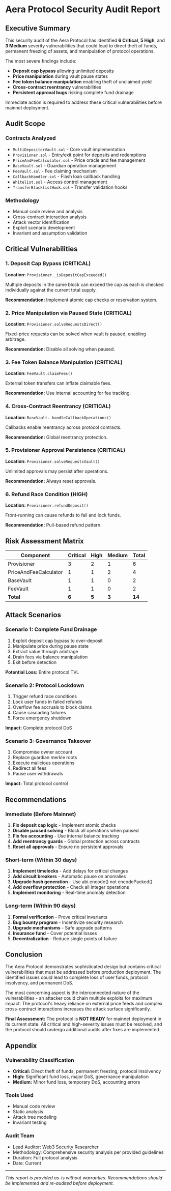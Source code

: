 # Aera Protocol Security Audit Report

## Executive Summary

This security audit of the Aera Protocol has identified **6 Critical**, **5 High**, and **3 Medium** severity vulnerabilities that could lead to direct theft of funds, permanent freezing of assets, and manipulation of protocol operations.

The most severe findings include:
- **Deposit cap bypass** allowing unlimited deposits
- **Price manipulation** during vault pause states  
- **Fee token balance manipulation** enabling theft of unclaimed yield
- **Cross-contract reentrancy** vulnerabilities
- **Persistent approval bugs** risking complete fund drainage

Immediate action is required to address these critical vulnerabilities before mainnet deployment.

## Audit Scope

### Contracts Analyzed
- `MultiDepositorVault.sol` - Core vault implementation
- `Provisioner.sol` - Entry/exit point for deposits and redemptions
- `PriceAndFeeCalculator.sol` - Price oracle and fee management
- `BaseVault.sol` - Guardian operation management
- `FeeVault.sol` - Fee claiming mechanism
- `CallbackHandler.sol` - Flash loan callback handling
- `Whitelist.sol` - Access control management
- `TransferBlacklistHook.sol` - Transfer validation hooks

### Methodology
- Manual code review and analysis
- Cross-contract interaction analysis
- Attack vector identification
- Exploit scenario development
- Invariant and assumption validation

## Critical Vulnerabilities

### 1. Deposit Cap Bypass (CRITICAL)
**Location:** `Provisioner._isDepositCapExceeded()`

Multiple deposits in the same block can exceed the cap as each is checked individually against the current total supply.

**Recommendation:** Implement atomic cap checks or reservation system.

### 2. Price Manipulation via Paused State (CRITICAL)
**Location:** `Provisioner.solveRequestsDirect()`

Fixed-price requests can be solved when vault is paused, enabling arbitrage.

**Recommendation:** Disable all solving when paused.

### 3. Fee Token Balance Manipulation (CRITICAL)
**Location:** `FeeVault.claimFees()`

External token transfers can inflate claimable fees.

**Recommendation:** Use internal accounting for fee tracking.

### 4. Cross-Contract Reentrancy (CRITICAL)
**Location:** `BaseVault._handleCallbackOperations()`

Callbacks enable reentrancy across protocol contracts.

**Recommendation:** Global reentrancy protection.

### 5. Provisioner Approval Persistence (CRITICAL)
**Location:** `Provisioner.solveRequestsVault()`

Unlimited approvals may persist after operations.

**Recommendation:** Always reset approvals.

### 6. Refund Race Condition (HIGH)
**Location:** `Provisioner.refundDeposit()`

Front-running can cause refunds to fail and lock funds.

**Recommendation:** Pull-based refund pattern.

## Risk Assessment Matrix

| Component | Critical | High | Medium | Total |
|-----------|----------|------|--------|-------|
| Provisioner | 3 | 2 | 1 | 6 |
| PriceAndFeeCalculator | 1 | 1 | 2 | 4 |
| BaseVault | 1 | 1 | 0 | 2 |
| FeeVault | 1 | 1 | 0 | 2 |
| **Total** | **6** | **5** | **3** | **14** |

## Attack Scenarios

### Scenario 1: Complete Fund Drainage
1. Exploit deposit cap bypass to over-deposit
2. Manipulate price during pause state
3. Extract value through arbitrage
4. Drain fees via balance manipulation
5. Exit before detection

**Potential Loss:** Entire protocol TVL

### Scenario 2: Protocol Lockdown
1. Trigger refund race conditions
2. Lock user funds in failed refunds
3. Overflow fee accruals to block claims
4. Cause cascading failures
5. Force emergency shutdown

**Impact:** Complete protocol DoS

### Scenario 3: Governance Takeover
1. Compromise owner account
2. Replace guardian merkle roots
3. Execute malicious operations
4. Redirect all fees
5. Pause user withdrawals

**Impact:** Total protocol control

## Recommendations

### Immediate (Before Mainnet)
1. **Fix deposit cap logic** - Implement atomic checks
2. **Disable paused solving** - Block all operations when paused
3. **Fix fee accounting** - Use internal balance tracking
4. **Add reentrancy guards** - Global protection across contracts
5. **Reset all approvals** - Ensure no persistent approvals

### Short-term (Within 30 days)
1. **Implement timelocks** - Add delays for critical changes
2. **Add circuit breakers** - Automatic pause on anomalies
3. **Upgrade hash generation** - Use abi.encode() not encodePacked()
4. **Add overflow protection** - Check all integer operations
5. **Implement monitoring** - Real-time anomaly detection

### Long-term (Within 90 days)
1. **Formal verification** - Prove critical invariants
2. **Bug bounty program** - Incentivize security research
3. **Upgrade mechanisms** - Safe upgrade patterns
4. **Insurance fund** - Cover potential losses
5. **Decentralization** - Reduce single points of failure

## Conclusion

The Aera Protocol demonstrates sophisticated design but contains critical vulnerabilities that must be addressed before production deployment. The identified issues could lead to complete loss of user funds, protocol insolvency, and permanent DoS.

The most concerning aspect is the interconnected nature of the vulnerabilities - an attacker could chain multiple exploits for maximum impact. The protocol's heavy reliance on external price feeds and complex cross-contract interactions increases the attack surface significantly.

**Final Assessment:** The protocol is **NOT READY** for mainnet deployment in its current state. All critical and high-severity issues must be resolved, and the protocol should undergo additional audits after fixes are implemented.

## Appendix

### Vulnerability Classification
- **Critical:** Direct theft of funds, permanent freezing, protocol insolvency
- **High:** Significant fund loss, major DoS, governance manipulation  
- **Medium:** Minor fund loss, temporary DoS, accounting errors

### Tools Used
- Manual code review
- Static analysis
- Attack tree modeling
- Invariant testing

### Audit Team
- Lead Auditor: Web3 Security Researcher
- Methodology: Comprehensive security analysis per provided guidelines
- Duration: Full protocol analysis
- Date: Current

---

*This report is provided as-is without warranties. Recommendations should be implemented and re-audited before deployment.*